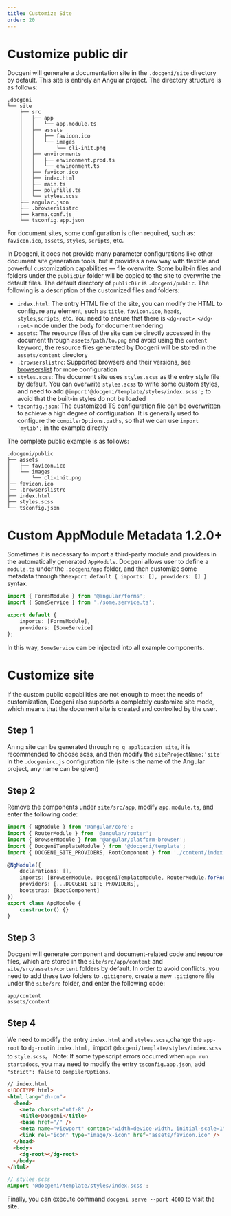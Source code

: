 ```yaml
---
title: Customize Site
order: 20
---
```


# Customize public dir
Docgeni will generate a documentation site in the `.docgeni/site` directory by default. This site is entirely an Angular project. The directory structure is as follows:
```
.docgeni
└── site
    ├── src
    │   ├── app
    │   │   └── app.module.ts
    │   ├── assets
    │   │   ├── favicon.ico
    │   │   └── images
    │   │       └── cli-init.png
    │   ├── environments
    │   │   ├── environment.prod.ts
    │   │   └── environment.ts
    │   ├── favicon.ico
    │   ├── index.html
    │   ├── main.ts
    │   ├── polyfills.ts
    │   └── styles.scss
    ├── angular.json
    ├── .browserslistrc
    ├── karma.conf.js
    └── tsconfig.app.json
```

For document sites, some configuration is often required, such as: `favicon.ico`, `assets`, `styles`, `scripts`, etc.

 In Docgeni, it does not provide many parameter configurations like other document site generation tools, but it provides a new way with flexible and powerful customization capabilities — file overwrite. Some built-in files and folders under the `publicDir` folder will be copied to the site to overwrite the default files. The default directory of `publicDir` is `.docgeni/public`. The following is a description of the customized files and folders:

- `index.html`: The entry HTML file of the site, you can modify the HTML to configure any element, such as `title`, `favicon.ico`, `heads`, `styles`,`scripts`, etc. You need to ensure that there is `<dg-root> </dg-root>` node under the body for document rendering
- `assets`: The resource files of the site can be directly accessed in the document through `assets/path/to.png` and avoid using the `content` keyword, the resource files generated by Docgeni will be stored in the `assets/content` directory
- `.browserslistrc`: Supported browsers and their versions, see [browserslist](https://github.com/browserslist/browserslist) for more configuration
- `styles.scss`: The document site uses `styles.scss` as the entry style file by default. You can overwrite `styles.scss` to write some custom styles, and need to add `@import'@docgeni/template/styles/index.scss';` to avoid that the built-in styles do not be loaded
- `tsconfig.json`: The customized TS configuration file can be overwritten to achieve a high degree of configuration. It is generally used to configure the `compilerOptions.paths`, so that we can use `import 'mylib';` in the example directly

The complete public example is as follows:
```
.docgeni/public
├── assets
│   ├── favicon.ico
│   └── images
│       └── cli-init.png
│── favicon.ico
│── .browserslistrc
├── index.html
├── styles.scss
└── tsconfig.json
```

# Custom AppModule Metadata <label>1.2.0+</label>
Sometimes it is necessary to import a third-party module and providers in the automatically generated `AppModule`. Docgeni allows user to define a `module.ts` under the `.docgeni/app` folder, and then customize some metadata through the`export default { imports: [], providers: [] }` syntax.

```ts
import { FormsModule } from '@angular/forms';
import { SomeService } from './some.service.ts';

export default {
    imports: [FormsModule],
    providers: [SomeService]
};

```
In this way, `SomeService` can be injected into all example components.

# Customize site
If the custom public capabilities are not enough to meet the needs of customization, Docgeni also supports a completely customize site mode, which means that the document site is created and controlled by the user.
## Step 1
An ng site can be generated through `ng g application site`, it is recommended to choose scss, and then modify the `siteProjectName:'site'` in the `.docgenirc.js` configuration file (site is the name of the Angular project, any name can be given)

## Step 2
Remove the components under `site/src/app`, modify `app.module.ts`, and enter the following code:

```ts
import { NgModule } from '@angular/core';
import { RouterModule } from '@angular/router';
import { BrowserModule } from '@angular/platform-browser';
import { DocgeniTemplateModule } from '@docgeni/template';
import { DOCGENI_SITE_PROVIDERS, RootComponent } from './content/index';

@NgModule({
    declarations: [],
    imports: [BrowserModule, DocgeniTemplateModule, RouterModule.forRoot([])],
    providers: [...DOCGENI_SITE_PROVIDERS],
    bootstrap: [RootComponent]
})
export class AppModule {
    constructor() {}
}
```
## Step 3
Docgeni will generate component and document-related code and resource files, which are stored in the `site/src/app/content` and `site/src/assets/content` folders by default. In order to avoid conflicts, you need to add these two folders to `.gitignore`, create a new `.gitignore` file under the `site/src` folder, and enter the following code:
```
app/content
assets/content
```

## Step 4
We need to modify the entry `index.html` and `styles.scss`,change the `app-root` to `dg-root`in `index.html`，import `@docgeni/template/styles/index.scss` to `style.scss`。
Note: If some typescript errors occurred when `npm run start:docs`, you may need to modify the entry `tsconfig.app.json`, add `"strict": false` to `compilerOptions`.

```html
// index.html
<!DOCTYPE html>
<html lang="zh-cn">
  <head>
    <meta charset="utf-8" />
    <title>Docgeni</title>
    <base href="/" />
    <meta name="viewport" content="width=device-width, initial-scale=1" />
    <link rel="icon" type="image/x-icon" href="assets/favicon.ico" />
  </head>
  <body>
    <dg-root></dg-root>
  </body>
</html>
```

```scss
// styles.scss
@import '@docgeni/template/styles/index.scss';
```

Finally, you can execute command `docgeni serve --port 4600` to visit the site.
